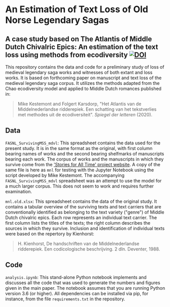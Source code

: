 # An Estimation of Text Loss of Old Norse Legendary Sagas
## A case study based on The Atlantis of Middle Dutch Chivalric Epics: An estimation of the text loss using methods from ecodiversity [![DOI](https://zenodo.org/badge/DOI/10.5281/zenodo.3701587.svg)](https://zenodo.org/record/3701587)

This repository contains the data and code for a preliminary study of loss of medieval legendary saga works and witnesses of both extant and loss works. It is based on forthcoming paper on manuscript and text loss of the medieval legendary saga corpus. It utilizes the methods adapted from the Chao ecodiversity model and applied to Middle Dutch romances published in:

> Mike Kestemont and Folgert Karsdorp, "Het Atlantis van de Middelnederlandse ridderepiek. Een schatting van het tekstverlies met methodes uit de ecodiversiteit". *Spiegel der letteren* (2020).

## Data

`FASNL_SurvivingMSS_mdvl`: This spreadsheet contains the data used for the present study. It is in the same format as the original, with first column bearing names of works and the second bearing shelfmarks of manuscripts bearing each work. The corpus of works and the manuscripts in which they survive come from the <a href="http://fasnl.ku.dk/">'Stories for All Time' project website</a>. A copy of the same file is here as `mnl` for testing with the Jupyter Notebook using the script developed by Mike Kestemont. The accompanying `FASNL_SurvivingMSS_mdvl` spreadsheet was an attempt to use the model for a much larger corpus. This does not seem to work and requires further examination.

`mnl.old.xlsx`: This spreadsheet contains the data of the original study. It contains a tabular overview of the surviving texts and text carriers that are conventionally identified as belonging to the text variety ("genre") of Middle Dutch chivalric epics. Each row represents an individual text carrier. The first column lists the titles of the texts; the right column describes the sources in which they survive. Inclusion and identification of individual texts were based on the repertory by Kienhorst:

> H. Kienhorst, De handschriften van de Middelnederlandse ridderepiek. Een codicologische beschrijving. 2 dln. Deventer, 1988.

## Code
`analysis.ipynb`: This stand-alone Python notebook implements and discusses all the code that was used to generate the numbers and figures given in the main paper. The notebook assumes that you are running Python version 3.6 (or higher). All dependencies can be installed via pip, for instance, from the file `requirements.txt` in the repository.
